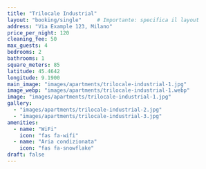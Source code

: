 ```yaml
---
title: "Trilocale Industrial"
layout: "booking/single"     # Importante: specifica il layout
address: "Via Example 123, Milano"
price_per_night: 120
cleaning_fee: 50
max_guests: 4
bedrooms: 2
bathrooms: 1
square_meters: 85
latitude: 45.4642
longitude: 9.1900
main_image: "images/apartments/trilocale-industrial-1.jpg"
image_webp: "images/apartments/trilocale-industrial-1.webp"
image: "images/apartments/trilocale-industrial-1.jpg"
gallery: 
  - "images/apartments/trilocale-industrial-2.jpg"
  - "images/apartments/trilocale-industrial-3.jpg"
amenities:
  - name: "WiFi"
    icon: "fas fa-wifi"
  - name: "Aria condizionata"
    icon: "fas fa-snowflake"
draft: false
---
```

